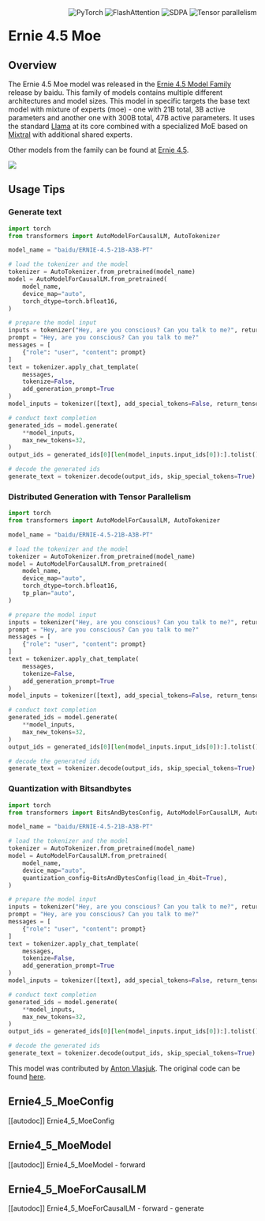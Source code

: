 <!--Copyright 2025 The HuggingFace Team. All rights reserved.

Licensed under the Apache License, Version 2.0 (the "License"); you may not use this file except in compliance with
the License. You may obtain a copy of the License at

http://www.apache.org/licenses/LICENSE-2.0

Unless required by applicable law or agreed to in writing, software distributed under the License is distributed on
an "AS IS" BASIS, WITHOUT WARRANTIES OR CONDITIONS OF ANY KIND, either express or implied. See the License for the
specific language governing permissions and limitations under the License.

⚠️ Note that this file is in Markdown but contain specific syntax for our doc-builder (similar to MDX) that may not be
rendered properly in your Markdown viewer.

-->

<div style="float: right;">
    <div class="flex flex-wrap space-x-1">
        <img alt="PyTorch" src="https://img.shields.io/badge/PyTorch-DE3412?style=flat&logo=pytorch&logoColor=white">
        <img alt="FlashAttention" src="https://img.shields.io/badge/%E2%9A%A1%EF%B8%8E%20FlashAttention-eae0c8?style=flat">
        <img alt="SDPA" src="https://img.shields.io/badge/SDPA-DE3412?style=flat&logo=pytorch&logoColor=white">
        <img alt="Tensor parallelism" src="https://img.shields.io/badge/Tensor%20parallelism-06b6d4?style=flat&logoColor=white">
    </div>
</div>

# Ernie 4.5 Moe

## Overview

The Ernie 4.5 Moe model was released in the [Ernie 4.5 Model Family](https://ernie.baidu.com/blog/posts/ernie4.5/) release by baidu.
This family of models contains multiple different architectures and model sizes. This model in specific targets the base text
model with mixture of experts (moe) - one with 21B total, 3B active parameters and another one with 300B total, 47B active parameters.
It uses the standard [Llama](./llama.md) at its core combined with a specialized MoE based on [Mixtral](./mixtral.md) with additional shared
experts.

Other models from the family can be found at [Ernie 4.5](./ernie4_5.md).

<div class="flex justify-center">
    <img src="https://ernie.baidu.com/blog/posts/ernie4.5/overview.png"/>
</div>


## Usage Tips

### Generate text

```python
import torch
from transformers import AutoModelForCausalLM, AutoTokenizer

model_name = "baidu/ERNIE-4.5-21B-A3B-PT"

# load the tokenizer and the model
tokenizer = AutoTokenizer.from_pretrained(model_name)
model = AutoModelForCausalLM.from_pretrained(
    model_name,
    device_map="auto",
    torch_dtype=torch.bfloat16,
)

# prepare the model input
inputs = tokenizer("Hey, are you conscious? Can you talk to me?", return_tensors="pt")
prompt = "Hey, are you conscious? Can you talk to me?"
messages = [
    {"role": "user", "content": prompt}
]
text = tokenizer.apply_chat_template(
    messages,
    tokenize=False,
    add_generation_prompt=True
)
model_inputs = tokenizer([text], add_special_tokens=False, return_tensors="pt").to(model.device)

# conduct text completion
generated_ids = model.generate(
    **model_inputs,
    max_new_tokens=32,
)
output_ids = generated_ids[0][len(model_inputs.input_ids[0]):].tolist()

# decode the generated ids
generate_text = tokenizer.decode(output_ids, skip_special_tokens=True)
```

### Distributed Generation with Tensor Parallelism

```python
import torch
from transformers import AutoModelForCausalLM, AutoTokenizer

model_name = "baidu/ERNIE-4.5-21B-A3B-PT"

# load the tokenizer and the model
tokenizer = AutoTokenizer.from_pretrained(model_name)
model = AutoModelForCausalLM.from_pretrained(
    model_name,
    device_map="auto",
    torch_dtype=torch.bfloat16,
    tp_plan="auto",
)

# prepare the model input
inputs = tokenizer("Hey, are you conscious? Can you talk to me?", return_tensors="pt")
prompt = "Hey, are you conscious? Can you talk to me?"
messages = [
    {"role": "user", "content": prompt}
]
text = tokenizer.apply_chat_template(
    messages,
    tokenize=False,
    add_generation_prompt=True
)
model_inputs = tokenizer([text], add_special_tokens=False, return_tensors="pt").to(model.device)

# conduct text completion
generated_ids = model.generate(
    **model_inputs,
    max_new_tokens=32,
)
output_ids = generated_ids[0][len(model_inputs.input_ids[0]):].tolist()

# decode the generated ids
generate_text = tokenizer.decode(output_ids, skip_special_tokens=True)
```

### Quantization with Bitsandbytes

```python
import torch
from transformers import BitsAndBytesConfig, AutoModelForCausalLM, AutoTokenizer

model_name = "baidu/ERNIE-4.5-21B-A3B-PT"

# load the tokenizer and the model
tokenizer = AutoTokenizer.from_pretrained(model_name)
model = AutoModelForCausalLM.from_pretrained(
    model_name,
    device_map="auto",
    quantization_config=BitsAndBytesConfig(load_in_4bit=True),
)

# prepare the model input
inputs = tokenizer("Hey, are you conscious? Can you talk to me?", return_tensors="pt")
prompt = "Hey, are you conscious? Can you talk to me?"
messages = [
    {"role": "user", "content": prompt}
]
text = tokenizer.apply_chat_template(
    messages,
    tokenize=False,
    add_generation_prompt=True
)
model_inputs = tokenizer([text], add_special_tokens=False, return_tensors="pt").to(model.device)

# conduct text completion
generated_ids = model.generate(
    **model_inputs,
    max_new_tokens=32,
)
output_ids = generated_ids[0][len(model_inputs.input_ids[0]):].tolist()

# decode the generated ids
generate_text = tokenizer.decode(output_ids, skip_special_tokens=True)
```

This model was contributed by [Anton Vlasjuk](https://huggingface.co/AntonV).
The original code can be found [here](https://github.com/PaddlePaddle/ERNIE).


## Ernie4_5_MoeConfig

[[autodoc]] Ernie4_5_MoeConfig

## Ernie4_5_MoeModel

[[autodoc]] Ernie4_5_MoeModel
    - forward

## Ernie4_5_MoeForCausalLM

[[autodoc]] Ernie4_5_MoeForCausalLM
    - forward
    - generate
